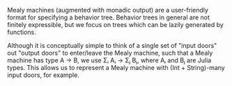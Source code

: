 Mealy machines (augmented with monadic output) are a user-friendly format for specifying a behavior tree. Behavior trees in general are not finitely  expressible, but we focus on trees which can be lazily generated by functions.

Although it is conceptually simple to think of a single set of "input doors" out  "output doors" to enter/leave the Mealy machine, such that a Mealy machine has  type A → B, we use Σᵢ Aᵢ → Σⱼ Bⱼ, where Aᵢ and Bⱼ are Julia types. This allows  us to represent a Mealy machine with (Int + String)-many input doors, for  example.
